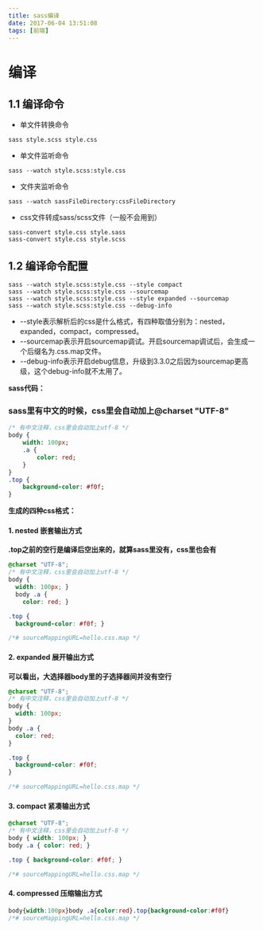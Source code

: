 ```yaml
---
title: sass编译
date: 2017-06-04 13:51:08
tags: [前端]
---
```


#  编译
## 1.1 编译命令
- 单文件转换命令
```
sass style.scss style.css
```
- 单文件监听命令
```
sass --watch style.scss:style.css
```

<!-- more -->

- 文件夹监听命令
```
sass --watch sassFileDirectory:cssFileDirectory
```
- css文件转成sass/scss文件（一般不会用到）
```
sass-convert style.css style.sass   
sass-convert style.css style.scss
```
## 1.2 编译命令配置
```
sass --watch style.scss:style.css --style compact
sass --watch style.scss:style.css --sourcemap
sass --watch style.scss:style.css --style expanded --sourcemap
sass --watch style.scss:style.css --debug-info
```
- --style表示解析后的css是什么格式，有四种取值分别为：nested，expanded，compact，compressed。
- --sourcemap表示开启sourcemap调试。开启sourcemap调试后，会生成一个后缀名为.css.map文件。
- --debug-info表示开启debug信息，升级到3.3.0之后因为sourcemap更高级，这个debug-info就不太用了。

**sass代码：**
### sass里有中文的时候，css里会自动加上@charset "UTF-8"
```sass
/* 有中文注释，css里会自动加上utf-8 */
body {
	width: 100px;
	.a {
		color: red;
	}
}
.top {
	background-color: #f0f;
}
```
**生成的四种css格式：**
#### 1. nested 嵌套输出方式
**.top之前的空行是编译后空出来的，就算sass里没有，css里也会有**
```css
@charset "UTF-8";
/* 有中文注释，css里会自动加上utf-8 */
body {
  width: 100px; }
  body .a {
    color: red; }

.top {
  background-color: #f0f; }

/*# sourceMappingURL=hello.css.map */
```
#### 2. expanded 展开输出方式
**可以看出，大选择器body里的子选择器间并没有空行**
```css
@charset "UTF-8";
/* 有中文注释，css里会自动加上utf-8 */
body {
  width: 100px;
}
body .a {
  color: red;
}

.top {
  background-color: #f0f;
}

/*# sourceMappingURL=hello.css.map */
```
#### 3. compact 紧凑输出方式
```css
@charset "UTF-8";
/* 有中文注释，css里会自动加上utf-8 */
body { width: 100px; }
body .a { color: red; }

.top { background-color: #f0f; }

/*# sourceMappingURL=hello.css.map */
```
#### 4. compressed 压缩输出方式
```css
body{width:100px}body .a{color:red}.top{background-color:#f0f}
/*# sourceMappingURL=hello.css.map */
```

